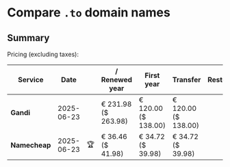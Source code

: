 # Compare `.to` domain names

## Summary

Pricing (excluding taxes):

| Service | Date |  | / Renewed year | First year | Transfer | Restoration |
|--|--|--|--|--|--|--|
| **Gandi** | 2025-06-23 |  | € 231.98<br>($ 263.98) | € 120.00<br>($ 138.00) | € 120.00<br>($ 138.00) |  |
| **Namecheap** | 2025-06-23 | 🏆 | € 36.46<br>($ 41.98) | € 34.72<br>($ 39.98) | € 34.72<br>($ 39.98) |  |
